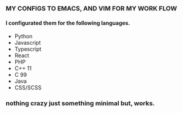 ### MY CONFIGS TO EMACS, AND VIM FOR MY WORK FLOW

#### I configurated them for the following languages.

- Python 
- Javascript 
- Typescript 
- React
- PHP
- C++ 11
- C 99
- Java 
- CSS/SCSS

### nothing crazy just something minimal but, works.
